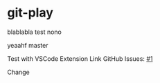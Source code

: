 # git-play

blablabla test nono

yeaahf
master

Test with VSCode Extension Link GitHub Issues: [#1](/../../issues/1)

Change
